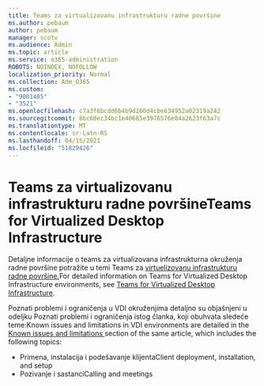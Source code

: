 ```yaml
---
title: Teams za virtualizovanu infrastrukturu radne površine
ms.author: pebaum
author: pebaum
manager: scotv
ms.audience: Admin
ms.topic: article
ms.service: o365-administration
ROBOTS: NOINDEX, NOFOLLOW
localization_priority: Normal
ms.collection: Adm_O365
ms.custom:
- "9001485"
- "3521"
ms.openlocfilehash: c7a3f6bcdd6b4b9d260d4cbe634952a02319a242
ms.sourcegitcommit: 8bc60ec34bc1e40685e3976576e04a2623f63a7c
ms.translationtype: MT
ms.contentlocale: sr-Latn-RS
ms.lasthandoff: 04/15/2021
ms.locfileid: "51829426"
---
```

# <a name="teams-for-virtualized-desktop-infrastructure"></a><span data-ttu-id="f8b04-102">Teams za virtualizovanu infrastrukturu radne površine</span><span class="sxs-lookup"><span data-stu-id="f8b04-102">Teams for Virtualized Desktop Infrastructure</span></span>

<span data-ttu-id="f8b04-103">Detaljne informacije o teams za virtualizovana infrastrukturna okruženja radne površine potražite u temi Teams za [virtuelizovanu infrastrukturu radne površine.](https://docs.microsoft.com/microsoftteams/teams-for-vdi)</span><span class="sxs-lookup"><span data-stu-id="f8b04-103">For detailed information on Teams for Virtualized Desktop Infrastructure environments, see [Teams for Virtualized Desktop Infrastructure](https://docs.microsoft.com/microsoftteams/teams-for-vdi).</span></span>

<span data-ttu-id="f8b04-104">Poznati problemi i ograničenja u VDI [](https://docs.microsoft.com/microsoftteams/teams-for-vdi#known-issues-and-limitations) okruženjima detaljno su objašnjeni u odeljku Poznati problemi i ograničenja istog članka, koji obuhvata sledeće teme:</span><span class="sxs-lookup"><span data-stu-id="f8b04-104">Known issues and limitations in VDI environments are detailed in the [Known issues and limitations ](https://docs.microsoft.com/microsoftteams/teams-for-vdi#known-issues-and-limitations) section of the same article, which includes the following topics:</span></span>
 - <span data-ttu-id="f8b04-105">Primena, instalacija i podešavanje klijenta</span><span class="sxs-lookup"><span data-stu-id="f8b04-105">Client deployment, installation, and setup</span></span>
 - <span data-ttu-id="f8b04-106">Pozivanje i sastanci</span><span class="sxs-lookup"><span data-stu-id="f8b04-106">Calling and meetings</span></span>